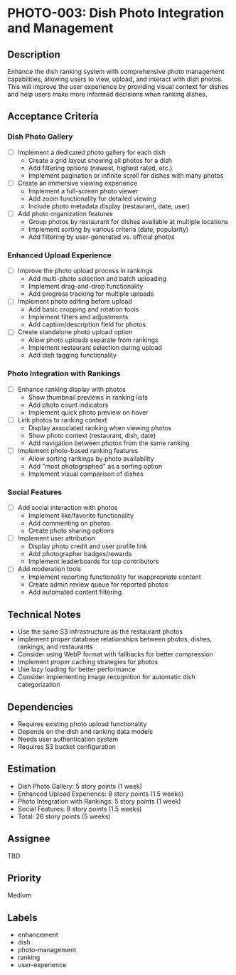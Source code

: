 # PHOTO-003: Dish Photo Integration and Management

## Description

Enhance the dish ranking system with comprehensive photo management capabilities, allowing users to view, upload, and interact with dish photos. This will improve the user experience by providing visual context for dishes and help users make more informed decisions when ranking dishes.

## Acceptance Criteria

### Dish Photo Gallery

- [ ] Implement a dedicated photo gallery for each dish
  - Create a grid layout showing all photos for a dish
  - Add filtering options (newest, highest rated, etc.)
  - Implement pagination or infinite scroll for dishes with many photos
- [ ] Create an immersive viewing experience
  - Implement a full-screen photo viewer
  - Add zoom functionality for detailed viewing
  - Include photo metadata display (restaurant, date, user)
- [ ] Add photo organization features
  - Group photos by restaurant for dishes available at multiple locations
  - Implement sorting by various criteria (date, popularity)
  - Add filtering by user-generated vs. official photos

### Enhanced Upload Experience

- [ ] Improve the photo upload process in rankings
  - Add multi-photo selection and batch uploading
  - Implement drag-and-drop functionality
  - Add progress tracking for multiple uploads
- [ ] Implement photo editing before upload
  - Add basic cropping and rotation tools
  - Implement filters and adjustments
  - Add caption/description field for photos
- [ ] Create standalone photo upload option
  - Allow photo uploads separate from rankings
  - Implement restaurant selection during upload
  - Add dish tagging functionality

### Photo Integration with Rankings

- [ ] Enhance ranking display with photos
  - Show thumbnail previews in ranking lists
  - Add photo count indicators
  - Implement quick photo preview on hover
- [ ] Link photos to ranking context
  - Display associated ranking when viewing photos
  - Show photo context (restaurant, dish, date)
  - Add navigation between photos from the same ranking
- [ ] Implement photo-based ranking features
  - Allow sorting rankings by photo availability
  - Add "most photographed" as a sorting option
  - Implement visual comparison of dishes

### Social Features

- [ ] Add social interaction with photos
  - Implement like/favorite functionality
  - Add commenting on photos
  - Create photo sharing options
- [ ] Implement user attribution
  - Display photo credit and user profile link
  - Add photographer badges/rewards
  - Implement leaderboards for top contributors
- [ ] Add moderation tools
  - Implement reporting functionality for inappropriate content
  - Create admin review queue for reported photos
  - Add automated content filtering

## Technical Notes

- Use the same S3 infrastructure as the restaurant photos
- Implement proper database relationships between photos, dishes, rankings, and restaurants
- Consider using WebP format with fallbacks for better compression
- Implement proper caching strategies for photos
- Use lazy loading for better performance
- Consider implementing image recognition for automatic dish categorization

## Dependencies

- Requires existing photo upload functionality
- Depends on the dish and ranking data models
- Needs user authentication system
- Requires S3 bucket configuration

## Estimation

- Dish Photo Gallery: 5 story points (1 week)
- Enhanced Upload Experience: 8 story points (1.5 weeks)
- Photo Integration with Rankings: 5 story points (1 week)
- Social Features: 8 story points (1.5 weeks)
- Total: 26 story points (5 weeks)

## Assignee

TBD

## Priority

Medium

## Labels

- enhancement
- dish
- photo-management
- ranking
- user-experience
